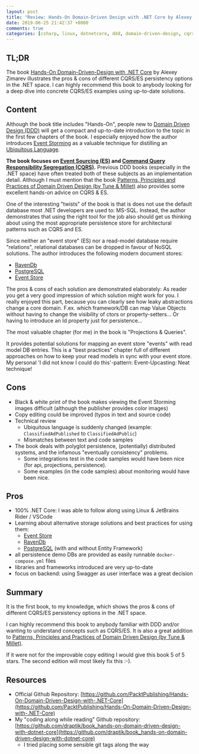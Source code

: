 ```yaml
---
layout: post
title: "Review: Hands-On Domain-Driven Design with .NET Core by Alexey Zimarev"
date: 2019-06-25 21:42:37 +0000
comments: true
categories: [csharp, linux, dotnetcore, ddd, domain-driven-design, cqrs, event-store, es, event-sourcing, postgres, ravendb, review, book]
---
```


## TL;DR

The book [Hands-On Domain-Driven-Design with .NET Core](https://www.packtpub.com/application-development/hands-domain-driven-design-net-core) by Alexey Zimarev illustrates the pros & cons of different CQRS/ES persistency options in the .NET space. I can highly recommend this book to anybody looking for a deep dive into concrete CQRS/ES examples using up-to-date solutions.

## Content

Although the book title includes "Hands-On", people new to [Domain Driven Design (DDD)](https://en.wikipedia.org/wiki/Domain-driven_design) will get a compact and up-to-date introduction to the topic in the first few chapters of the book. I especially enjoyed how the author introduces [Event Storming](https://en.wikipedia.org/wiki/Event_storming) as a valuable technique for distilling an [Ubiquitous Language](https://martinfowler.com/bliki/UbiquitousLanguage.html).

**The book focuses on [Event Sourcing (ES)](https://martinfowler.com/eaaDev/EventSourcing.html) and [Command Query Responsibility Segregation (CQRS)](https://en.wikipedia.org/wiki/Command%E2%80%93query_separation#Command_query_responsibility_segregation).** Previous DDD books (especially in the .NET space) have often treated both of these subjects as an implementation detail. Although I must mention that the book [Patterns, Principles and Practices of Domain Driven Design (by Tune & Millet)](http://www.wrox.com/WileyCDA/WroxTitle/Patterns-Principles-and-Practices-of-Domain-Driven-Design.productCd-1118714709.html) also provides some excellent hands-on advice on CQRS & ES.

One of the interesting "twists" of the book is that is does not use the default database most .NET developers are used to: MS-SQL. Instead, the author demonstrates that using the right tool for the job also should get us thinking about using the most appropriate persistence store for architectural patterns such as CQRS and ES.

Since neither an "event store" (ES) nor a read-model database require "relations", relational databases can be dropped in favour of NoSQL solutions. The author introduces the following modern document stores:

- [RavenDb](https://ravendb.net/)
- [PostgreSQL](https://www.postgresql.org/)
- [Event Store](https://eventstore.org/)

The pros & cons of each solution are demonstrated elaborately: As reader you get a very good impression of which solution might work for you. I really enjoyed this part, because you can clearly see how leaky abstractions change a core domain. F.ex. which framework/DB can map Value Objects without having to change the visibility of ctors or property-setters... Or having to introduce an Id property just for persistence...

The most valuable chapter (for me) in the book is "Projections & Queries".

It provides potential solutions for mapping an event store "events" with read model DB entries. This is a "best practices" chapter full of different approaches on how to keep your read models in sync with your event store. My personal 'I did not know I could do this'-pattern: Event-Upcasting: Neat technique!

## Cons

- Black & white print of the book makes viewing the Event Storming images difficult (although the publisher provides color images)
- Copy editing could be improved (typos in text and source code)
- Technical review
  - Ubiquitous language is suddenly changed (example: `ClassifiedAdPublished` to `ClassifiedAdPublic`)
  - Mismatches between text and code samples
- The book deals with polyglot persistence, (potentially) distributed systems, and the infamous "eventually consistency" problems. 
  - Some integrations test in the code samples would have been nice (for api, projections, persistence).
  - Some examples (in the code samples) about monitoring would have been nice.

## Pros

- 100% .NET Core: I was able to follow along using Linux & JetBrains Rider / VSCode
- Learning about alternative storage solutions and best practices for using them:
  - [Event Store](https://eventstore.org/)
  - [RavenDb](https://ravendb.net/)
  - [PostgreSQL](https://www.postgresql.org/) (with and without Entity Framework)
- all persistence demo DBs are provided as easily runnable `docker-compose.yml` files
- libraries and frameworks introduced are very up-to-date
- focus on backend: using Swagger as user interface was a great decision

## Summary

It is the first book, to my knowledge, which shows the pros & cons of different CQRS/ES persistency options in the .NET space.

I can highly recommend this book to anybody familiar with DDD and/or wanting to understand concepts such as CQRS/ES. It is also a great addition to [Patterns, Principles and Practices of Domain Driven Design (by Tune & Millet)](http://www.wrox.com/WileyCDA/WroxTitle/Patterns-Principles-and-Practices-of-Domain-Driven-Design.productCd-1118714709.html).

If it were not for the improvable copy editing I would give this book 5 of 5 stars. The second edition will most likely fix this :-).

## Resources

- Official Github Repository: [https://github.com/PacktPublishing/Hands-On-Domain-Driven-Design-with-.NET-Core](https://github.com/PacktPublishing/Hands-On-Domain-Driven-Design-with-.NET-Core)
- My "coding along while reading" Github repository: [https://github.com/draptik/book_hands-on-domain-driven-design-with-dotnet-core](https://github.com/draptik/book_hands-on-domain-driven-design-with-dotnet-core)
  - I tried placing some sensible git tags along the way